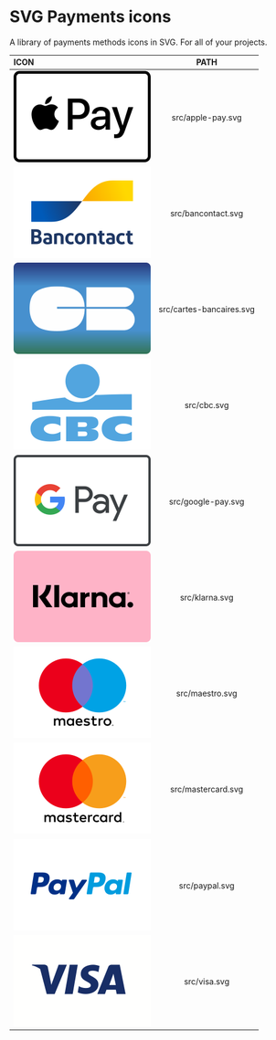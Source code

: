 # SVG Payments icons

A library of payments methods icons in SVG. For all of your projects.

| ICON |  PATH  | 
|:-----|:--------:|
| ![apple-pay.svg](https://raw.githubusercontent.com/agenceam/SVG-Payment-Icons/master/src/apple-pay.svg?sanitize=true)   | src/apple-pay.svg |
| ![bancontact.svg](https://raw.githubusercontent.com/agenceam/SVG-Payment-Icons/master/src/bancontact.svg?sanitize=true)   | src/bancontact.svg |
| ![cartes-bancaires.svg](https://raw.githubusercontent.com/agenceam/SVG-Payment-Icons/master/src/cartes-bancaires.svg?sanitize=true)   | src/cartes-bancaires.svg |
| ![cbc.svg](https://raw.githubusercontent.com/agenceam/SVG-Payment-Icons/master/src/cbc.svg?sanitize=true)   | src/cbc.svg |
| ![google-pay.svg](https://raw.githubusercontent.com/agenceam/SVG-Payment-Icons/master/src/google-pay.svg?sanitize=true)   | src/google-pay.svg |
| ![klarna.svg](https://raw.githubusercontent.com/agenceam/SVG-Payment-Icons/master/src/klarna.svg?sanitize=true)   | src/klarna.svg |
| ![maestro.svg](https://raw.githubusercontent.com/agenceam/SVG-Payment-Icons/master/src/maestro.svg?sanitize=true)   | src/maestro.svg |
| ![mastercard.svg](https://raw.githubusercontent.com/agenceam/SVG-Payment-Icons/master/src/mastercard.svg?sanitize=true)   | src/mastercard.svg |
| ![paypal.svg](https://raw.githubusercontent.com/agenceam/SVG-Payment-Icons/master/src/paypal.svg?sanitize=true)   | src/paypal.svg |
| ![visa.svg](https://raw.githubusercontent.com/agenceam/SVG-Payment-Icons/master/src/visa.svg?sanitize=true)   | src/visa.svg |
